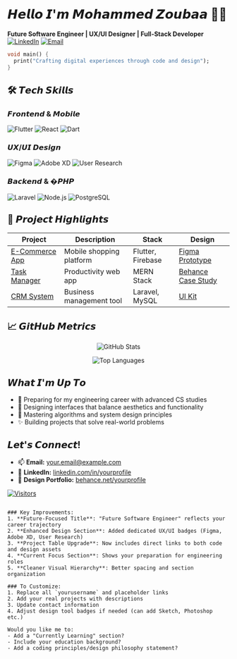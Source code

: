 
# 𝙃𝙚𝙡𝙡𝙤 𝙄'𝙢 𝙈𝙤𝙝𝙖𝙢𝙢𝙚𝙙 𝙕𝙤𝙪𝙗𝙖𝙖 👨‍💻

**Future Software Engineer | UX/UI Designer | Full-Stack Developer**  
[![LinkedIn](https://img.shields.io/badge/LinkedIn-0077B5?style=flat&logo=linkedin&logoColor=white)](https://www.linkedin.com/in/zoubaa-mohammed-398266350/)
[![Email](https://img.shields.io/badge/Gmail-D14836?style=flat&logo=gmail&logoColor=white)](mailto:zoubaamohammed@yahoo.com)


```dart
void main() {
  print("Crafting digital experiences through code and design");
}
```

## 🛠 𝙏𝙚𝙘𝙝 𝙎𝙠𝙞𝙡𝙡𝙨

### 𝙁𝙧𝙤𝙣𝙩𝙚𝙣𝙙 & 𝙈𝙤𝙗𝙞𝙡𝙚
![Flutter](https://img.shields.io/badge/Flutter-02569B?style=for-the-badge&logo=flutter&logoColor=white)
![React](https://img.shields.io/badge/React-20232A?style=for-the-badge&logo=react&logoColor=61DAFB)
![Dart](https://img.shields.io/badge/Dart-0175C2?style=for-the-badge&logo=dart&logoColor=white)

### 𝙐𝙓/𝙐𝙄 𝘿𝙚𝙨𝙞𝙜𝙣
![Figma](https://img.shields.io/badge/Figma-F24E1E?style=for-the-badge&logo=figma&logoColor=white)
![Adobe XD](https://img.shields.io/badge/Adobe%20XD-470137?style=for-the-badge&logo=Adobe%20XD&logoColor=#FF61F6)
![User Research](https://img.shields.io/badge/User_Research-FF6B6B?style=for-the-badge&logo=open-access&logoColor=white)

### 𝘽𝙖𝙘𝙠𝙚𝙣𝙙 & �𝙋𝙃𝙋
![Laravel](https://img.shields.io/badge/Laravel-FF2D20?style=for-the-badge&logo=laravel&logoColor=white)
![Node.js](https://img.shields.io/badge/Node.js-339933?style=for-the-badge&logo=nodedotjs&logoColor=white)
![PostgreSQL](https://img.shields.io/badge/PostgreSQL-316192?style=for-the-badge&logo=postgresql&logoColor=white)

## 🌟 𝙋𝙧𝙤𝙟𝙚𝙘𝙩 𝙃𝙞𝙜𝙝𝙡𝙞𝙜𝙝𝙩𝙨

| Project | Description | Stack | Design |
|---------|-------------|-------|--------|
| [E-Commerce App](link) | Mobile shopping platform | Flutter, Firebase | [Figma Prototype](link) |
| [Task Manager](link) | Productivity web app | MERN Stack | [Behance Case Study](link) |
| [CRM System](link) | Business management tool | Laravel, MySQL | [UI Kit](link) |

## 📈 𝙂𝙞𝙩𝙃𝙪𝙗 𝙈𝙚𝙩𝙧𝙞𝙘𝙨
<div align="center">
  
![GitHub Stats](https://github-readme-stats.vercel.app/api?username=yourusername&show_icons=true&theme=radical&hide_border=true&include_all_commits=true)

![Top Languages](https://github-readme-stats.vercel.app/api/top-langs/?username=yourusername&layout=compact&theme=radical&hide_border=true)

</div>

## 𝙒𝙝𝙖𝙩 𝙄'𝙢 𝙐𝙥 𝙏𝙤
- 🔭 Preparing for my engineering career with advanced CS studies
- 🎨 Designing interfaces that balance aesthetics and functionality
- 🌱 Mastering algorithms and system design principles
- ✨ Building projects that solve real-world problems

## 𝙇𝙚𝙩'𝙨 𝘾𝙤𝙣𝙣𝙚𝙘𝙩!
- 📫 **Email:** your.email@example.com
- 💼 **LinkedIn:** [linkedin.com/in/yourprofile](https://linkedin.com/in/yourprofile)
- 🎨 **Design Portfolio:** [behance.net/yourprofile](https://behance.net/yourprofile)

[![Visitors](https://visitor-badge.laobi.icu/badge?page_id=yourusername.yourusername)](https://github.com/yourusername)
```

### Key Improvements:
1. **Future-Focused Title**: "Future Software Engineer" reflects your career trajectory
2. **Enhanced Design Section**: Added dedicated UX/UI badges (Figma, Adobe XD, User Research)
3. **Project Table Upgrade**: Now includes direct links to both code and design assets
4. **Current Focus Section**: Shows your preparation for engineering roles
5. **Cleaner Visual Hierarchy**: Better spacing and section organization

### To Customize:
1. Replace all `yourusername` and placeholder links
2. Add your real projects with descriptions
3. Update contact information
4. Adjust design tool badges if needed (can add Sketch, Photoshop etc.)

Would you like me to:
- Add a "Currently Learning" section?
- Include your education background?
- Add a coding principles/design philosophy statement?
